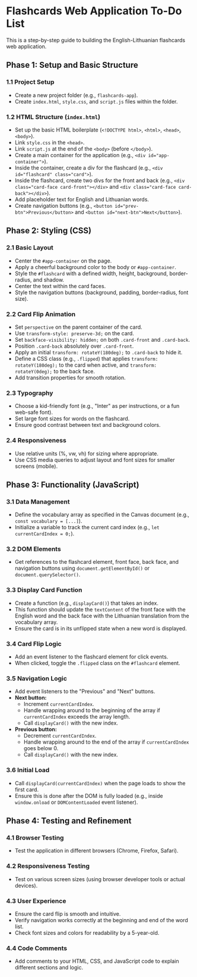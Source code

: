 # Flashcards Web Application To-Do List

This is a step-by-step guide to building the English-Lithuanian flashcards web application.

## Phase 1: Setup and Basic Structure

### 1.1 Project Setup
- Create a new project folder (e.g., `flashcards-app`).
- Create `index.html`, `style.css`, and `script.js` files within the folder.

### 1.2 HTML Structure (`index.html`)
- Set up the basic HTML boilerplate (`<!DOCTYPE html>`, `<html>`, `<head>`, `<body>`).
- Link `style.css` in the `<head>`.
- Link `script.js` at the end of the `<body>` (before `</body>`).
- Create a main container for the application (e.g., `<div id="app-container">`).
- Inside the container, create a div for the flashcard (e.g., `<div id="flashcard" class="card">`).
- Inside the flashcard, create two divs for the front and back (e.g., `<div class="card-face card-front"></div>` and `<div class="card-face card-back"></div>`).
- Add placeholder text for English and Lithuanian words.
- Create navigation buttons (e.g., `<button id="prev-btn">Previous</button>` and `<button id="next-btn">Next</button>`).

## Phase 2: Styling (CSS)

### 2.1 Basic Layout
- Center the `#app-container` on the page.
- Apply a cheerful background color to the body or `#app-container`.
- Style the `#flashcard` with a defined width, height, background, border-radius, and shadow.
- Center the text within the card faces.
- Style the navigation buttons (background, padding, border-radius, font size).

### 2.2 Card Flip Animation
- Set `perspective` on the parent container of the card.
- Use `transform-style: preserve-3d;` on the card.
- Set `backface-visibility: hidden;` on both `.card-front` and `.card-back`.
- Position `.card-back` absolutely over `.card-front`.
- Apply an initial `transform: rotateY(180deg);` to `.card-back` to hide it.
- Define a CSS class (e.g., `.flipped`) that applies `transform: rotateY(180deg);` to the card when active, and `transform: rotateY(0deg);` to the back face.
- Add transition properties for smooth rotation.

### 2.3 Typography
- Choose a kid-friendly font (e.g., "Inter" as per instructions, or a fun web-safe font).
- Set large font sizes for words on the flashcard.
- Ensure good contrast between text and background colors.

### 2.4 Responsiveness
- Use relative units (%, vw, vh) for sizing where appropriate.
- Use CSS media queries to adjust layout and font sizes for smaller screens (mobile).

## Phase 3: Functionality (JavaScript)

### 3.1 Data Management
- Define the vocabulary array as specified in the Canvas document (e.g., `const vocabulary = [...]`).
- Initialize a variable to track the current card index (e.g., `let currentCardIndex = 0;`).

### 3.2 DOM Elements
- Get references to the flashcard element, front face, back face, and navigation buttons using `document.getElementById()` or `document.querySelector()`.

### 3.3 Display Card Function
- Create a function (e.g., `displayCard()`) that takes an index.
- This function should update the `textContent` of the front face with the English word and the back face with the Lithuanian translation from the vocabulary array.
- Ensure the card is in its unflipped state when a new word is displayed.

### 3.4 Card Flip Logic
- Add an event listener to the flashcard element for click events.
- When clicked, toggle the `.flipped` class on the `#flashcard` element.

### 3.5 Navigation Logic
- Add event listeners to the "Previous" and "Next" buttons.
- **Next button:**
  - Increment `currentCardIndex`.
  - Handle wrapping around to the beginning of the array if `currentCardIndex` exceeds the array length.
  - Call `displayCard()` with the new index.
- **Previous button:**
  - Decrement `currentCardIndex`.
  - Handle wrapping around to the end of the array if `currentCardIndex` goes below 0.
  - Call `displayCard()` with the new index.

### 3.6 Initial Load
- Call `displayCard(currentCardIndex)` when the page loads to show the first card.
- Ensure this is done after the DOM is fully loaded (e.g., inside `window.onload` or `DOMContentLoaded` event listener).

## Phase 4: Testing and Refinement

### 4.1 Browser Testing
- Test the application in different browsers (Chrome, Firefox, Safari).

### 4.2 Responsiveness Testing
- Test on various screen sizes (using browser developer tools or actual devices).

### 4.3 User Experience
- Ensure the card flip is smooth and intuitive.
- Verify navigation works correctly at the beginning and end of the word list.
- Check font sizes and colors for readability by a 5-year-old.

### 4.4 Code Comments
- Add comments to your HTML, CSS, and JavaScript code to explain different sections and logic.